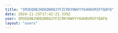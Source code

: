 ```yaml
---
title: "SM3EQ9BJHDEQN982YFZCRKY0WVYY64H8VR5FYQAFQ"
date: 2024-11-23T17:42:21.339Z
user: SM3EQ9BJHDEQN982YFZCRKY0WVYY64H8VR5FYQAFQ
layout: "users"
---
```

    